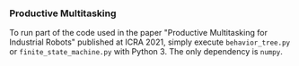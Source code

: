 ### Productive Multitasking

To run part of the code used in the paper "Productive Multitasking for Industrial Robots" published at ICRA 2021, simply execute `behavior_tree.py` or `finite_state_machine.py` with Python 3. The only dependency is `numpy`.
